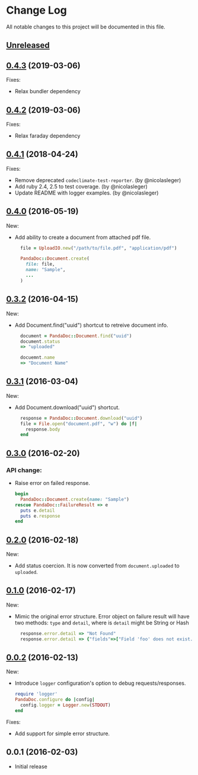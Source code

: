 # Change Log

All notable changes to this project will be documented in this file.

## [Unreleased]

## [0.4.3][] (2019-03-06)

Fixes:

- Relax bundler dependency

## [0.4.2][] (2019-03-06)

Fixes:

- Relax faraday dependency

## [0.4.1][] (2018-04-24)

Fixes:

- Remove deprecated `codeclimate-test-reporter`. (by @nicolasleger)
- Add ruby 2.4, 2.5 to test coverage. (by @nicolasleger)
- Update README with logger examples. (by @nicolasleger)

## [0.4.0][] (2016-05-19)

New:

- Add ability to create a document from attached pdf file.

  ```ruby
    file = UploadIO.new("/path/to/file.pdf", "application/pdf")

    PandaDoc::Document.create(
      file: file,
      name: "Sample",
      ...
    )
  ```

## [0.3.2][] (2016-04-15)

New:

- Add Document.find("uuid") shortcut to retreive document info.

  ```ruby
    document = PandaDoc::Document.find("uuid")
    document.status
    => "uploaded"

    docuemnt.name
    => "Document Name"
  ```

## [0.3.1][] (2016-03-04)

New:

- Add Document.download("uuid") shortcut.

  ```ruby
    response = PandaDoc::Document.download("uuid")
    file = File.open("document.pdf", "w") do |f|
      response.body
    end
  ```

## [0.3.0][] (2016-02-20)

### API change:

- Raise error on failed response.

  ```ruby
  begin
    PandaDoc::Document.create(name: "Sample")
  rescue PandaDoc::FailureResult => e
    puts e.detail
    puts e.response
  end
  ```

## [0.2.0][] (2016-02-18)

New:

- Add status coercion. It is now converted from `document.uploaded` to `uploaded`.

## [0.1.0][] (2016-02-17)

New:

- Mimic the original error structure. Error object on failure result will have
  two methods: `type` and `detail`, where is `detail` might be String or Hash

  ```ruby
    response.error.detail => "Not Found"
    response.error.detail => {"fields"=>["Field 'foo' does not exist."]}
  ```


## [0.0.2][] (2016-02-13)

New:

- Introduce `logger` configuration's option to debug requests/responses.

  ```ruby
  require 'logger'
  PandaDoc.configure do |config|
    config.logger = Logger.new(STDOUT)
  end
  ```

Fixes:

- Add support for simple error structure.

## 0.0.1 (2016-02-03)

- Initial release

[Unreleased]: https://github.com/opti/panda_doc/compare/v0.4.3...HEAD
[0.4.3]: https://github.com/opti/panda_doc/compare/v0.4.2...v0.4.3
[0.4.2]: https://github.com/opti/panda_doc/compare/v0.4.1...v0.4.2
[0.4.1]: https://github.com/opti/panda_doc/compare/v0.4.0...v0.4.1
[0.4.0]: https://github.com/opti/panda_doc/compare/v0.3.2...v0.4.0
[0.3.2]: https://github.com/opti/panda_doc/compare/v0.3.1...v0.3.2
[0.3.1]: https://github.com/opti/panda_doc/compare/v0.3.0...v0.3.1
[0.3.0]: https://github.com/opti/panda_doc/compare/v0.2.0...v0.3.0
[0.2.0]: https://github.com/opti/panda_doc/compare/v0.1.0...v0.2.0
[0.1.0]: https://github.com/opti/panda_doc/compare/v0.0.2...v0.1.0
[0.0.2]: https://github.com/opti/panda_doc/compare/v0.0.1...v0.0.2
